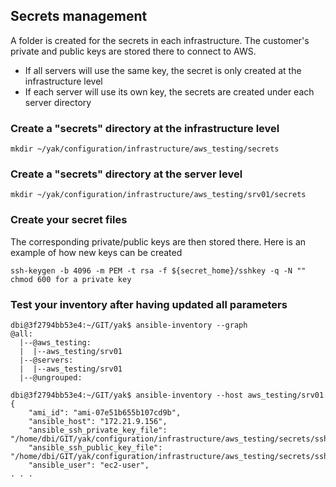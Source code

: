 ## Secrets management

A folder is created for the secrets in each infrastructure. The customer's private and public keys are stored there to connect to AWS.

- If all servers will use the same key, the secret is only created at the infrastructure level
- If each server will use its own key, the secrets are created under each server directory

### Create a "secrets" directory at the infrastructure level
```
mkdir ~/yak/configuration/infrastructure/aws_testing/secrets
```

### Create a "secrets" directory at the server level
```
mkdir ~/yak/configuration/infrastructure/aws_testing/srv01/secrets
```

### Create your secret files
The corresponding private/public keys are then stored there. Here is an example of how new keys can be created
```
ssh-keygen -b 4096 -m PEM -t rsa -f ${secret_home}/sshkey -q -N ""
chmod 600 for a private key
```

### Test your inventory after having updated all parameters

```
dbi@3f2794bb53e4:~/GIT/yak$ ansible-inventory --graph
@all:
  |--@aws_testing:
  |  |--aws_testing/srv01
  |--@servers:
  |  |--aws_testing/srv01
  |--@ungrouped:

dbi@3f2794bb53e4:~/GIT/yak$ ansible-inventory --host aws_testing/srv01
{
    "ami_id": "ami-07e51b655b107cd9b",
    "ansible_host": "172.21.9.156",
    "ansible_ssh_private_key_file": "/home/dbi/GIT/yak/configuration/infrastructure/aws_testing/secrets/sshkey",
    "ansible_ssh_public_key_file": "/home/dbi/GIT/yak/configuration/infrastructure/aws_testing/secrets/sshkey.pub",
    "ansible_user": "ec2-user",
. . .
```

